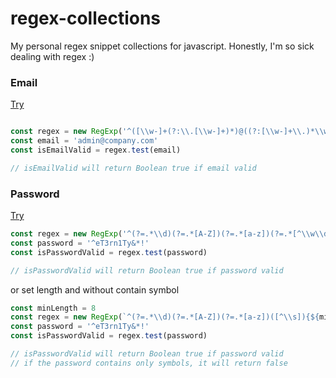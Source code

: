 # regex-collections
My personal regex snippet collections for javascript. Honestly, I'm so sick dealing with regex :)


### Email
[Try](https://regex101.com/r/StcU4f/1)
``` js

const regex = new RegExp('^([\\w-]+(?:\\.[\\w-]+)*)@((?:[\\w-]+\\.)*\\w[\\w-]{0,66})\\.([a-z]{2,6}(?:\\.[a-z]{2})?)$', 'i')
const email = 'admin@company.com'
const isEmailValid = regex.test(email)

// isEmailValid will return Boolean true if email valid
```

### Password
[Try](https://regex101.com/r/0GCr4z/1)
``` js
const regex = new RegExp('^(?=.*\\d)(?=.*[A-Z])(?=.*[a-z])(?=.*[^\\w\\d\\s:])([^\\s]){8,}$', '')
const password = '^eT3rn1Ty&*!'
const isPasswordValid = regex.test(password)

// isPasswordValid will return Boolean true if password valid
```
or set length and without contain symbol
```js 
const minLength = 8
const regex = new RegExp(`^(?=.*\\d)(?=.*[A-Z])(?=.*[a-z])([^\\s]){${minLength},}$`, '')
const password = '^eT3rn1Ty&*!'
const isPasswordValid = regex.test(password)

// isPasswordValid will return Boolean true if password valid
// if the password contains only symbols, it will return false
```
